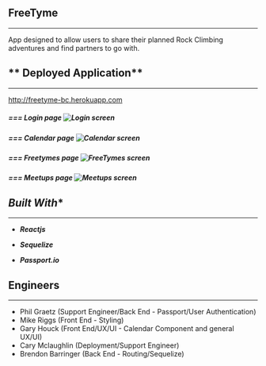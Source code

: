 ##  **FreeTyme**
------

App designed to allow users to share their planned Rock Climbing adventures and find partners to go with.

## ** Deployed Application**

-----



http://freetyme-bc.herokuapp.com


##### *=== Login page* ![Login screen](https://github.com/BrendonBarringer/Freetyme/blob/master/client/public/images/loginMobile.PNG)

##### *=== Calendar page* ![Calendar screen](https://github.com/BrendonBarringer/Freetyme/blob/master/client/public/images/freeTymeMobile.PNG)

##### *=== Freetymes page* ![FreeTymes screen](https://github.com/BrendonBarringer/Freetyme/blob/master/client/public/images/freetymesMobile.PNG)

##### *=== Meetups page* ![Meetups screen](https://github.com/BrendonBarringer/Freetyme/blob/master/client/public/images/meetupsMobile.PNG)


## *Built With**

-----

- ***Reactjs***

- ***Sequelize***

- ***Passport.io***

## **Engineers**

------

- Phil Graetz (Support Engineer/Back End - Passport/User Authentication)
- Mike Riggs (Front End - Styling)
- Gary Houck (Front End/UX/UI - Calendar Component and general UX/UI)
- Cary Mclaughlin (Deployment/Support Engineer)
- Brendon Barringer (Back End - Routing/Sequelize)

